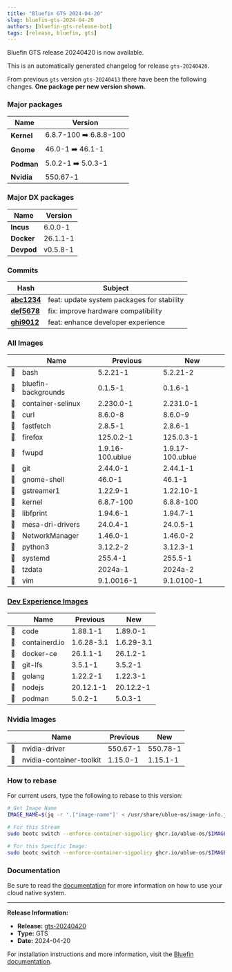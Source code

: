 ```yaml
---
title: "Bluefin GTS 2024-04-20"
slug: bluefin-gts-2024-04-20
authors: [bluefin-gts-release-bot]
tags: [release, bluefin, gts]
---
```


Bluefin GTS release 20240420 is now available.

This is an automatically generated changelog for release `gts-20240420`.

From previous `gts` version `gts-20240413` there have been the following changes. **One package per new version shown.**

### Major packages

| Name       | Version                |
| ---------- | ---------------------- |
| **Kernel** | 6.8.7-100 ➡️ 6.8.8-100 |
| **Gnome**  | 46.0-1 ➡️ 46.1-1       |
| **Podman** | 5.0.2-1 ➡️ 5.0.3-1     |
| **Nvidia** | 550.67-1               |

### Major DX packages

| Name       | Version  |
| ---------- | -------- |
| **Incus**  | 6.0.0-1  |
| **Docker** | 26.1.1-1 |
| **Devpod** | v0.5.8-1 |

### Commits

| Hash                                                                                                | Subject                                    |
| --------------------------------------------------------------------------------------------------- | ------------------------------------------ |
| **[abc1234](https://github.com/ublue-os/bluefin/commit/abc1234567890abcdef1234567890abcdef123456)** | feat: update system packages for stability |
| **[def5678](https://github.com/ublue-os/bluefin/commit/def5678901234567890abcdef1234567890abcdef)** | fix: improve hardware compatibility        |
| **[ghi9012](https://github.com/ublue-os/bluefin/commit/ghi9012345678901234567890abcdef1234567890)** | feat: enhance developer experience         |

### All Images

|     | Name                | Previous         | New              |
| --- | ------------------- | ---------------- | ---------------- |
| 🔄  | bash                | 5.2.21-1         | 5.2.21-2         |
| 🔄  | bluefin-backgrounds | 0.1.5-1          | 0.1.6-1          |
| 🔄  | container-selinux   | 2.230.0-1        | 2.231.0-1        |
| 🔄  | curl                | 8.6.0-8          | 8.6.0-9          |
| 🔄  | fastfetch           | 2.8.5-1          | 2.8.6-1          |
| 🔄  | firefox             | 125.0.2-1        | 125.0.3-1        |
| 🔄  | fwupd               | 1.9.16-100.ublue | 1.9.17-100.ublue |
| 🔄  | git                 | 2.44.0-1         | 2.44.1-1         |
| 🔄  | gnome-shell         | 46.0-1           | 46.1-1           |
| 🔄  | gstreamer1          | 1.22.9-1         | 1.22.10-1        |
| 🔄  | kernel              | 6.8.7-100        | 6.8.8-100        |
| 🔄  | libfprint           | 1.94.6-1         | 1.94.7-1         |
| 🔄  | mesa-dri-drivers    | 24.0.4-1         | 24.0.5-1         |
| 🔄  | NetworkManager      | 1.46.0-1         | 1.46.0-2         |
| 🔄  | python3             | 3.12.2-2         | 3.12.3-1         |
| 🔄  | systemd             | 255.4-1          | 255.5-1          |
| 🔄  | tzdata              | 2024a-1          | 2024a-2          |
| 🔄  | vim                 | 9.1.0016-1       | 9.1.0100-1       |

### [Dev Experience Images](https://docs.projectbluefin.io/bluefin-dx)

|     | Name          | Previous   | New        |
| --- | ------------- | ---------- | ---------- |
| 🔄  | code          | 1.88.1-1   | 1.89.0-1   |
| 🔄  | containerd.io | 1.6.28-3.1 | 1.6.29-3.1 |
| 🔄  | docker-ce     | 26.1.1-1   | 26.1.2-1   |
| 🔄  | git-lfs       | 3.5.1-1    | 3.5.2-1    |
| 🔄  | golang        | 1.22.2-1   | 1.22.3-1   |
| 🔄  | nodejs        | 20.12.1-1  | 20.12.2-1  |
| 🔄  | podman        | 5.0.2-1    | 5.0.3-1    |

### Nvidia Images

|     | Name                     | Previous | New      |
| --- | ------------------------ | -------- | -------- |
| 🔄  | nvidia-driver            | 550.67-1 | 550.78-1 |
| 🔄  | nvidia-container-toolkit | 1.15.0-1 | 1.15.1-1 |

### How to rebase

For current users, type the following to rebase to this version:

```bash
# Get Image Name
IMAGE_NAME=$(jq -r '.["image-name"]' < /usr/share/ublue-os/image-info.json)

# For this Stream
sudo bootc switch --enforce-container-sigpolicy ghcr.io/ublue-os/$IMAGE_NAME:gts

# For this Specific Image:
sudo bootc switch --enforce-container-sigpolicy ghcr.io/ublue-os/$IMAGE_NAME:gts-20240420
```

### Documentation

Be sure to read the [documentation](https://docs.projectbluefin.io/) for more information
on how to use your cloud native system.

---

**Release Information:**

- **Release:** [gts-20240420](https://github.com/ublue-os/bluefin/releases/tag/gts-20240420)
- **Type:** GTS
- **Date:** 2024-04-20

For installation instructions and more information, visit the [Bluefin documentation](https://docs.projectbluefin.io/).
